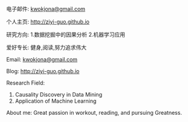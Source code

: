 电子邮件:
kwokjona@gmail.com

个人主页:
http://ziyi-guo.github.io

研究方向:
1.数据挖掘中的因果分析
2.机器学习应用

爱好专长:
健身,阅读,努力追求伟大


Email:
kwokjona@gmail.com

Blog:
http://ziyi-guo.github.io

Research Field:
1. Causality Discovery in Data Mining
2. Application of Machine Learning

About me:
Great passion in workout, reading, and pursuing Greatness.
